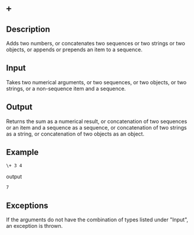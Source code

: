 `+`
===

## Description

Adds two numbers, or concatenates two sequences or two strings or two objects, or appends or prepends an item to a sequence.

## Input

Takes two numerical arguments, or two sequences, or two objects, or two strings, or a non-sequence item and a sequence.

## Output

Returns the sum as a numerical result, or concatenation of two sequences or an item and a sequence as a sequence, or concatenation of two strings as a string, or concatenation of two objects as an object.

## Example

    \+ 3 4

output

    7

## Exceptions

If the arguments do not have the combination of types listed under "Input", an exception is thrown.
